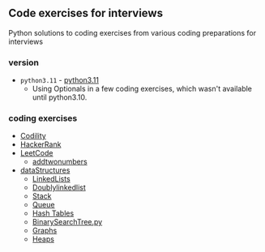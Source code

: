 Code exercises for interviews
---

Python solutions to coding exercises from various coding preparations for interviews

### version

* `python3.11` - [python3.11](https://www.python.org/downloads/release/python-3110/)
  * Using Optionals in a few coding exercises, which wasn't available until python3.10.

### coding exercises
* [Codility](https://app.codility.com/programmers/lessons/1-iterations/)
* [HackerRank](https://www.hackerrank.com/)
* [LeetCode](https://leetcode.com/)
  * [addtwonumbers](leetCode/addtwonumbers)
* [dataStructures](dataStructures)
  * [LinkedLists](dataStructures/linkedlist)
  * [Doublylinkedlist](dataStructures/doublylinkedlist)
  * [Stack](dataStructures/stack)
  * [Queue](dataStructures/queue)
  * [Hash Tables](dataStructures/hash_table)
  * [BinarySearchTree.py](dataStructures/tree/BinarySearchTree.py)
  * [Graphs](dataStructures/graph)
  * [Heaps](dataStructures/heap)
  
  
